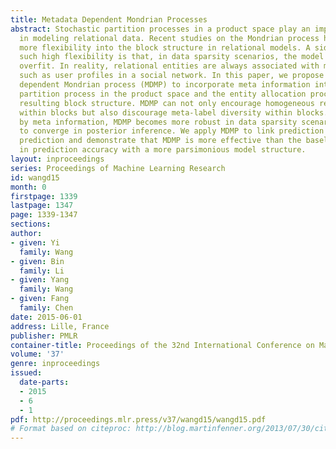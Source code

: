 ```yaml
---
title: Metadata Dependent Mondrian Processes
abstract: Stochastic partition processes in a product space play an important role
  in modeling relational data. Recent studies on the Mondrian process have introduced
  more flexibility into the block structure in relational models. A side-effect of
  such high flexibility is that, in data sparsity scenarios, the model is prone to
  overfit. In reality, relational entities are always associated with meta information,
  such as user profiles in a social network. In this paper, we propose a metadata
  dependent Mondrian process (MDMP) to incorporate meta information into the stochastic
  partition process in the product space and the entity allocation process on the
  resulting block structure. MDMP can not only encourage homogeneous relational interactions
  within blocks but also discourage meta-label diversity within blocks. Regularized
  by meta information, MDMP becomes more robust in data sparsity scenarios and easier
  to converge in posterior inference. We apply MDMP to link prediction and rating
  prediction and demonstrate that MDMP is more effective than the baseline models
  in prediction accuracy with a more parsimonious model structure.
layout: inproceedings
series: Proceedings of Machine Learning Research
id: wangd15
month: 0
firstpage: 1339
lastpage: 1347
page: 1339-1347
sections: 
author:
- given: Yi
  family: Wang
- given: Bin
  family: Li
- given: Yang
  family: Wang
- given: Fang
  family: Chen
date: 2015-06-01
address: Lille, France
publisher: PMLR
container-title: Proceedings of the 32nd International Conference on Machine Learning
volume: '37'
genre: inproceedings
issued:
  date-parts:
  - 2015
  - 6
  - 1
pdf: http://proceedings.mlr.press/v37/wangd15/wangd15.pdf
# Format based on citeproc: http://blog.martinfenner.org/2013/07/30/citeproc-yaml-for-bibliographies/
---
```

